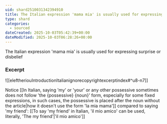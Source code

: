 ```yaml
---
uid: shard2510031342394910
title: The Italian expression 'mama mia' is usually used for expressing surprise or disbelief
type: shard
categories:
  - sourced
dateCreated: 2025-10-03T05:42:39+00:00
dateModified: 2025-10-03T06:28:26+00:00
---
```

The Italian expression 'mama mia' is usually used for expressing surprise or disbelief
### Excerpt
![[eleftheriouIntroductionItalianignorecopyrightexcerptindex#^u8-n7]]

Notice [[In Italian, saying 'my' or 'your' or any other possessive sometimes does not follow 'the {possessive} {noun}' form, especially for some fixed expressions, in such cases, the possessive is placed after the noun without the article|how it doesn't use the form 'la mia mama']] compared to saying 'my friend': [[To say 'my friend' in Italian, 'il mio amico' can be used, literally, 'The my friend'|'il mio amico']]